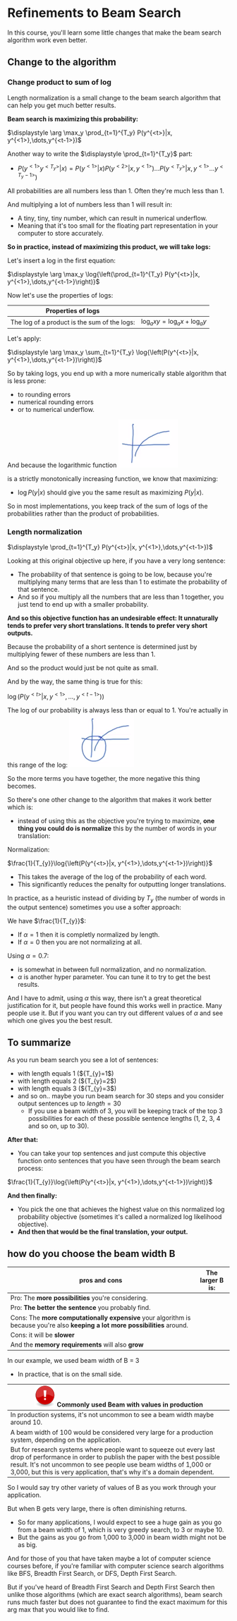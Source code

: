 # Refinements to Beam Search

In this course, you'll learn some little changes that make the beam search algorithm work even better.

## Change to the algorithm

### Change product to sum of log

Length normalization is a small change to the beam search algorithm that can help you get much better results.

**Beam search is maximizing this probability:**

$\displaystyle \arg \max_y \prod_{t=1}^{T_y} P(y^{<t>}|x, y^{<1>},\dots,y^{<t-1>})$

Another way to write the $\displaystyle \prod_{t=1}^{T_y}$ part:

- $P(y^{<1>} y^{<T_y>}|x)=P(y^{<1>}|x)P(y^{<2>}|x,y^{<1>}) \dots P(y^{<T_y>}|x,y^{<1>} \dots y^{<T_y - 1>})$

All probabilities are all numbers less than 1. Often they're much less than 1.

And multiplying a lot of numbers less than 1 will result in:

- A tiny, tiny, tiny number, which can result in numerical underflow.
- Meaning that it's too small for the floating part representation in your computer to store accurately.

**So in practice, instead of maximizing this product, we will take logs:**

Let's insert a log in the first equation:

$\displaystyle \arg \max_y \log{\left(\prod_{t=1}^{T_y} P(y^{<t>}|x, y^{<1>},\dots,y^{<t-1>}\right)}$

Now let's use the properties of logs:

| Properties of logs                          |                                      |
| ------------------------------------------- | ------------------------------------ |
| The log of a product is the sum of the logs: | $\log_{a}xy = \log_{a}x + \log_{a}y$ |

Let's apply:

$\displaystyle \arg \max_y  \sum_{t=1}^{T_y} \log{\left(P(y^{<t>}|x, y^{<1>},\dots,y^{<t-1>})\right)}$

So by taking logs, you end up with a more numerically stable algorithm that is less prone:

- to rounding errors
- numerical rounding errors
- or to numerical underflow.

And because the logarithmic function ![log mono](img/log_mono.png)

is a strictly monotonically increasing function, we know that maximizing:

- $\log P(y|x)$ should give you the same result as maximizing $P(y|x)$.

So in most implementations, you keep track of the sum of logs of the probabilities rather than the product of probabilities.

### Length normalization

$\displaystyle \prod_{t=1}^{T_y} P(y^{<t>}|x, y^{<1>},\dots,y^{<t-1>})$

Looking at this original objective up here, if you have a very long sentence:

- The probability of that sentence is going to be low, because you're multiplying many terms that are less than 1 to estimate the probability of that sentence.
- And so if you multiply all the numbers that are less than 1 together, you just tend to end up with a smaller probability.

**And so this objective function has an undesirable effect: It unnaturally tends to prefer very short translations. It tends to prefer very short outputs.**

Because the probability of a short sentence is determined just by multiplying fewer of these numbers are less than 1.

And so the product would just be not quite as small.

And by the way, the same thing is true for this:

$\log{\left(P(y^{<t>}|x, y^{<1>},\dots,y^{<t-1>})\right)}$

The log of our probability is always less than or equal to 1. You're actually in this range of the log: ![log_x_before_1](img/log_x_before_1.png)

So the more terms you have together, the more negative this thing becomes.

So there's one other change to the algorithm that makes it work better which is:

- instead of using this as the objective you're trying to maximize, **one thing you could do is normalize** this by the number of words in your translation:

Normalization:

$\frac{1}{T_{y}}\log{\left(P(y^{<t>}|x, y^{<1>},\dots,y^{<t-1>})\right)}$

- This takes the average of the log of the probability of each word.
- This significantly reduces the penalty for outputting longer translations.

In practice, as a heuristic instead of dividing by $T_{y}$ (the number of words in the output sentence) sometimes you use a softer approach:

We have $\frac{1}{T_{y}}$:

- If $\alpha=1$ then it is completly normalized by length.
- If $\alpha=0$ then you are not normalizing at all.

Using $\alpha=0.7$:

- is somewhat in between full normalization, and no normalization.
- $\alpha$ is another hyper parameter. You can tune it to try to get the best results.

And I have to admit, using $\alpha$ this way, there isn't a great theoretical justification for it, but people have found this works well in practice. Many people use it.
But if you want you can try out different values of $\alpha$ and see which one gives you the best result.

## To summarize

As you run beam search you see a lot of sentences:

- with length equals 1 (${T_{y}=1$)
- with length equals 2 (${T_{y}=2$)
- with length equals 3 (${T_{y}=3$)
- and so on.. maybe you run beam search for 30 steps and you consider output sentences up to $length=30$
  - If you use a beam width of 3, you will be keeping track of the top 3 possibilities for each of these possible sentence lengths (1, 2, 3, 4 and so on, up to 30).
  
**After that:**

- You can take your top sentences and just compute this objective function onto sentences that you have seen through the beam search process:

$\frac{1}{T_{y}}\log{\left(P(y^{<t>}|x, y^{<1>},\dots,y^{<t-1>})\right)}$

**And then finally:**

- You pick the one that achieves the highest value on this normalized log probability objective (sometimes it's called a normalized log likelihood objective).
- **And then that would be the final translation, your output.**

## how do you choose the beam width B

| pros and cons | The larger B is:  |
|---------------|-------------------|
| Pro: The **more possibilities** you're considering. |
| Pro: **The better the sentence** you probably find. |
| Cons: The **more computationally expensive** your algorithm is because you're also **keeping a lot more possibilities** around. |
| Cons: it will be **slower** |
| And the **memory requirements** will also **grow** |

In our example, we used beam width of B = 3

- In practice, that is on the small side.

| ![important](img/important.png) Commonly used Beam with values in production |
|--------------------------------|
| In production systems, it's not uncommon to see a beam width maybe around 10. |
| A beam width of 100 would be considered very large for a production system, depending on the application. |
| But for research systems where people want to squeeze out every last drop of performance in order to publish the paper with the best possible result. It's not uncommon to see people use beam widths of 1,000 or 3,000, but this is very application, that's why it's a domain dependent. |

So I would say try other variety of values of B as you work through your application.

But when B gets very large, there is often diminishing returns.

- So for many applications, I would expect to see a huge gain as you go from a beam width of 1, which is very greedy search, to 3 or maybe 10.
- But the gains as you go from 1,000 to 3,000 in beam width might not be as big.

And for those of you that have taken maybe a lot of computer science courses before, if you're familiar with computer science search algorithms like BFS, Breadth First Search, or DFS, Depth First Search.

But if you've heard of Breadth First Search and Depth First Search then unlike those algorithms (which are exact search algorithms), beam search runs much faster but does not guarantee to find the exact maximum for this arg max that you would like to find.
